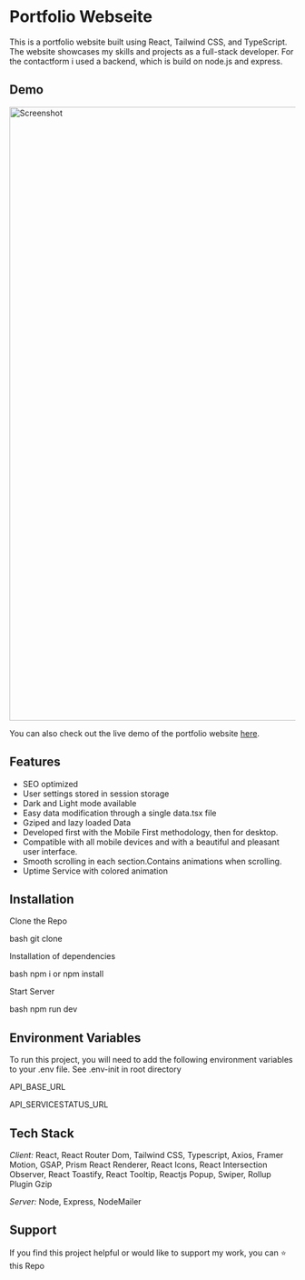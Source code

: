# Portfolio Webseite

This is a portfolio website built using React, Tailwind CSS, and TypeScript. The website showcases my skills and projects as a full-stack developer. For the contactform i used a backend, which is build on node.js and express.

## Demo

<img src="./screenshot.jpg" alt="Screenshot" width="1080"/>

You can also check out the live demo of the portfolio website [here](https://alpaycelik.dev).

## Features

- SEO optimized
- User settings stored in session storage
- Dark and Light mode available
- Easy data modification through a single data.tsx file
- Gziped and lazy loaded Data
- Developed first with the Mobile First methodology, then for desktop.
- Compatible with all mobile devices and with a beautiful and pleasant user interface.
- Smooth scrolling in each section.Contains animations when scrolling.
- Uptime Service with colored animation

## Installation

Clone the Repo

bash
  git clone <reponame>


Installation of dependencies

bash
npm i or npm install


Start Server

bash
npm run dev


## Environment Variables

To run this project, you will need to add the following environment variables to your .env file. See .env-init in root directory

API_BASE_URL

API_SERVICESTATUS_URL

## Tech Stack

*Client:* React, React Router Dom, Tailwind CSS, Typescript, Axios, Framer Motion, GSAP, Prism React Renderer, React Icons, React Intersection Observer, React Toastify, React Tooltip, Reactjs Popup, Swiper, Rollup Plugin Gzip

*Server:* Node, Express, NodeMailer

## Support

If you find this project helpful or would like to support my work, you can ⭐ this Repo
